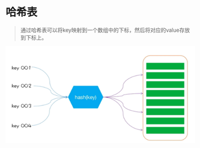 # 哈希表

> 通过哈希表可以将key映射到一个数组中的下标，然后将对应的value存放到下标上。

![image-20210512151538418](images/image-20210512151538418.png)

